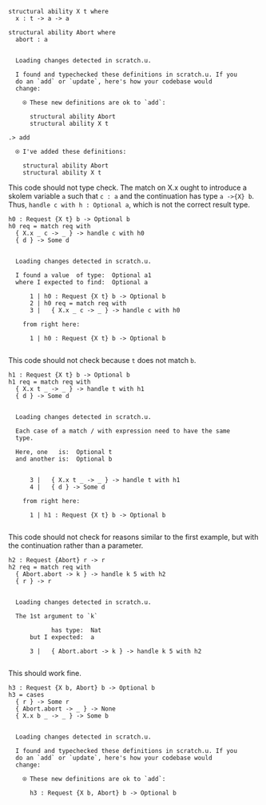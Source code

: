 
```unison
structural ability X t where
  x : t -> a -> a

structural ability Abort where
  abort : a
```

```ucm

  Loading changes detected in scratch.u.

  I found and typechecked these definitions in scratch.u. If you
  do an `add` or `update`, here's how your codebase would
  change:
  
    ⍟ These new definitions are ok to `add`:
    
      structural ability Abort
      structural ability X t

```
```ucm
.> add

  ⍟ I've added these definitions:
  
    structural ability Abort
    structural ability X t

```
This code should not type check. The match on X.x ought to introduce a
skolem variable `a` such that `c : a` and the continuation has type
`a ->{X} b`. Thus, `handle c with h : Optional a`, which is not the
correct result type.

```unison
h0 : Request {X t} b -> Optional b
h0 req = match req with
  { X.x _ c -> _ } -> handle c with h0
  { d } -> Some d
```

```ucm

  Loading changes detected in scratch.u.

  I found a value  of type:  Optional a1
  where I expected to find:  Optional a
  
      1 | h0 : Request {X t} b -> Optional b
      2 | h0 req = match req with
      3 |   { X.x _ c -> _ } -> handle c with h0
  
    from right here:
  
      1 | h0 : Request {X t} b -> Optional b
  

```
This code should not check because `t` does not match `b`.

```unison
h1 : Request {X t} b -> Optional b
h1 req = match req with
  { X.x t _ -> _ } -> handle t with h1
  { d } -> Some d
```

```ucm

  Loading changes detected in scratch.u.

  Each case of a match / with expression need to have the same
  type.
  
  Here, one   is:  Optional t
  and another is:  Optional b
  
  
      3 |   { X.x t _ -> _ } -> handle t with h1
      4 |   { d } -> Some d
  
    from right here:
  
      1 | h1 : Request {X t} b -> Optional b
  

```
This code should not check for reasons similar to the first example,
but with the continuation rather than a parameter.

```unison
h2 : Request {Abort} r -> r
h2 req = match req with
  { Abort.abort -> k } -> handle k 5 with h2
  { r } -> r
```

```ucm

  Loading changes detected in scratch.u.

  The 1st argument to `k`
  
            has type:  Nat
      but I expected:  a
  
      3 |   { Abort.abort -> k } -> handle k 5 with h2
  

```
This should work fine.

```unison
h3 : Request {X b, Abort} b -> Optional b
h3 = cases
  { r } -> Some r
  { Abort.abort -> _ } -> None
  { X.x b _ -> _ } -> Some b
```

```ucm

  Loading changes detected in scratch.u.

  I found and typechecked these definitions in scratch.u. If you
  do an `add` or `update`, here's how your codebase would
  change:
  
    ⍟ These new definitions are ok to `add`:
    
      h3 : Request {X b, Abort} b -> Optional b

```
